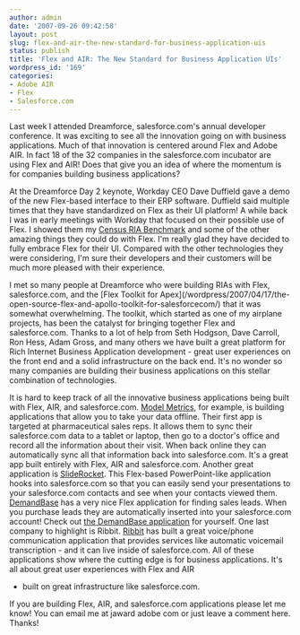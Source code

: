 ```yaml
---
author: admin
date: '2007-09-26 09:42:58'
layout: post
slug: flex-and-air-the-new-standard-for-business-application-uis
status: publish
title: 'Flex and AIR: The New Standard for Business Application UIs'
wordpress_id: '169'
categories:
- Adobe AIR
- Flex
- Salesforce.com
---
```


Last week I attended Dreamforce, salesforce.com's annual developer conference.
It was exciting to see all the innovation going on with business applications.
Much of that innovation is centered around Flex and Adobe AIR. In fact 18 of
the 32 companies in the salesforce.com incubator are using Flex and AIR! Does
that give you an idea of where the momentum is for companies building business
applications?

At the Dreamforce Day 2 keynote, Workday CEO Dave Duffield gave a demo of the
new Flex-based interface to their ERP software. Duffield said multiple times
that they have standardized on Flex as their UI platform! A while back I was
in early meetings with Workday that focused on their possible use of Flex. I
showed them my [Census RIA Benchmark](/census) and some of the other amazing
things they could do with Flex. I'm really glad they have decided to fully
embrace Flex for their UI. Compared with the other technologies they were
considering, I'm sure their developers and their customers will be much more
pleased with their experience.

I met so many people at Dreamforce who were building RIAs with Flex,
salesforce.com, and the [Flex Toolkit for Apex](/wordpress/2007/04/17/the-
open-source-flex-and-apollo-toolkit-for-salesforcecom/) that it was somewhat
overwhelming. The toolkit, which started as one of my airplane projects, has
been the catalyst for bringing together Flex and salesforce.com. Thanks to a
lot of help from Seth Hodgson, Dave Carroll, Ron Hess, Adam Gross, and many
others we have built a great platform for Rich Internet Business Application
development - great user experiences on the front end and a solid
infrastructure on the back end. It's no wonder so many companies are building
their business applications on this stellar combination of technologies.

It is hard to keep track of all the innovative business applications being
built with Flex, AIR, and salesforce.com. [Model
Metrics](http://www.modelmetrics.com/), for example, is building applications
that allow you to take your data offline. Their first app is targeted at
pharmaceutical sales reps. It allows them to sync their salesforce.com data to
a tablet or laptop, then go to a doctor's office and record all the
information about their visit. When back online they can automatically sync
all that information back into salesforce.com. It's a great app built entirely
with Flex, AIR and salesforce.com. Another great application is
[SlideRocket](http://www.sliderocket.com/). This Flex-based PowerPoint-like
application hooks into salesforce.com so that you can easily send your
presentations to your salesforce.com contacts and see when your contacts
viewed them. [DemandBase](http://www.demandbase.com/) has a very nice Flex
application for finding sales leads. When you purchase leads they are
automatically inserted into your salesforce.com account! Check out [the
DemandBase application](http://demandbase.demandbase.com/) for yourself. One
last company to highlight is Ribbit. [Ribbit](http://www.goribbit.com/) has
built a great voice/phone communication application that provides services
like automatic voicemail transcription - and it can live inside of
salesforce.com. All of these applications show where the cutting edge is for
business applications. It's all about great user experiences with Flex and AIR
- built on great infrastructure like salesforce.com.

If you are building Flex, AIR, and salesforce.com applications please let me
know! You can email me at jaward <at> adobe <dot> com or just leave a comment
here. Thanks!

